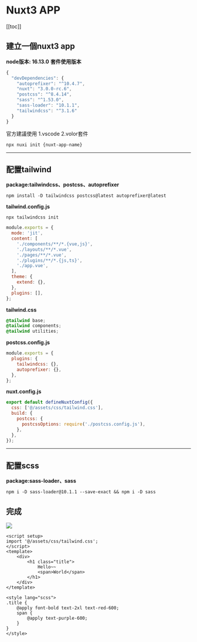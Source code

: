 # Nuxt3 APP

[[toc]]

## 建立一個nuxt3 app

**node版本: 16.13.0**
**套件使用版本**

```javascript
{
  "devDependencies": {
    "autoprefixer": "^10.4.7",
    "nuxt": "3.0.0-rc.6",
    "postcss": "^8.4.14",
    "sass": "^1.53.0",
    "sass-loader": "10.1.1",
    "tailwindcss": "^3.1.6"
  }
}
```


官方建議使用 
1.vscode
2.volor套件
```shell=
npx nuxi init {nuxt-app-name}
```


---

## 配置tailwind

**package:tailwindcss、postcss、autoprefixer**
```shell
npm install -D tailwindcss postcss@latest autoprefixer@latest
```

**tailwind.config.js**
```shell
npx tailwindcss init
```

```javascript
module.exports = {
  mode: 'jit',
  content: [
    './components/**/*.{vue,js}',
    './layouts/**/*.vue',
    './pages/**/*.vue',
    './plugins/**/*.{js,ts}',
    './app.vue',
  ],
  theme: {
    extend: {},
  },
  plugins: [],
};
```

**tailwind.css**
```css
@tailwind base;
@tailwind components;
@tailwind utilities;
```

**postcss.config.js**
```javascript
module.exports = {
  plugins: {
    tailwindcss: {},
    autoprefixer: {},
  },
};
```

**nuxt.config.js**
```javascript
export default defineNuxtConfig({
  css: ['@/assets/css/tailwind.css'],
  build: {
    postcss: {
      postcssOptions: require('./postcss.config.js'),
    },
  },
});

```

---


## 配置scss
**package:sass-loader、sass**
```shell
npm i -D sass-loader@10.1.1 --save-exact && npm i -D sass
```

## 完成
![](https://i.imgur.com/JyBBAGo.png)

```vue
<script setup>
import '@/assets/css/tailwind.css';
</script>
<template>
    <div>
        <h1 class="title">
            Hello~~
            <span>World</span>
        </h1>
    </div>
</template>

<style lang="scss">
.title {
    @apply font-bold text-2xl text-red-600;
    span {
        @apply text-purple-600;
    }
}
</style>

```